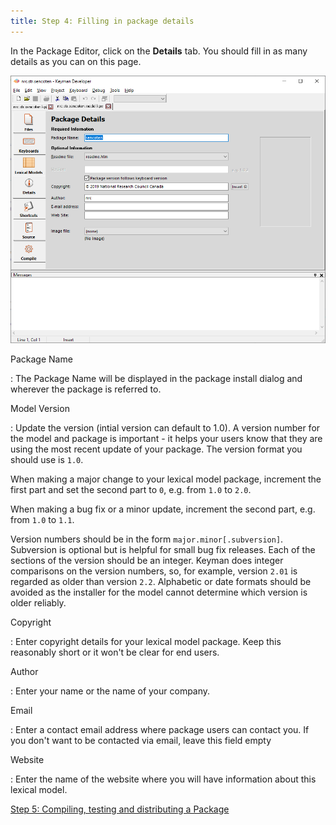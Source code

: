```yaml
---
title: Step 4: Filling in package details
---
```


In the Package Editor, click on the **Details** tab. You should fill in as many details as you can on this page.

![](/cdn/dev/img/developer/120/lm/tutorial_distribute_model_details.png)

Package Name

:   The Package Name will be displayed in the package install dialog and
    wherever the package is referred to.

Model Version

: Update the version (intial version can default to 1.0). A version
  number for the model and package is important - it helps your users
  know that they are using the most recent update of your package. The
  version format you should use is `1.0`.

  When making a major change to your lexical model package, increment
  the first part and set the second part to `0`, e.g. from `1.0` to
  `2.0`.

  When making a bug fix or a minor update, increment the second part,
  e.g. from `1.0` to `1.1`.

  Version numbers should be in the form `major.minor[.subversion]`.
  Subversion is optional but is helpful for small bug fix releases.
  Each of the sections of the version should be an integer. Keyman
  does integer comparisons on the version numbers, so, for example,
  version `2.01` is regarded as older than version `2.2`. Alphabetic
  or date formats should be avoided as the installer for the model
  cannot determine which version is older reliably.

Copyright

:   Enter copyright details for your lexical model package. Keep this
    reasonably short or it won't be clear for end users.

Author

:   Enter your name or the name of your company.

Email

:   Enter a contact email address where package users can contact you.
    If you don't want to be contacted via email, leave this field empty

Website

:   Enter the name of the website where you will have information about
    this lexical model.

[Step 5: Compiling, testing and distributing a Package](step-5)